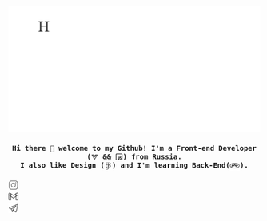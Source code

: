 <center>
<img align="rigth" alt="Bogdan Korshunov" src="img/githubrix.gif">

</center>
<h4 align="center"><samp> Hi there 👋 welcome to my Github! I'm a Front-end Developer (<img width="15px" align="center" alt="Bogdan Korshunov" src="img/vuejs.svg"> && <img width="15px" align="center" alt="Bogdan Korshunov" src="img/javascript.svg">) from Russia. <br>I also like Design (<img width="15px" align="center" alt="Bogdan Korshunov" src="img/figma.svg">) and I'm learning Back-End(<img width="20px" align="center" alt="Bogdan Korshunov" src="img/php.svg">).</samp></h4>

<a href="https://www.instagram.com/korshunov_be/"><img width="20px" alt="Bogdan Korshunov" src="img/instagram.svg"></a> <br>
<a href="mailto:korshunov.oren@gmail.com"><img width="20px" alt="Bogdan Korshunov" src="img/gmail.svg"></a><br>
<a href="tg://resolve?domain=AnsRvns"><img width="20px" alt="Bogdan Korshunov" src="img/telegram.svg"></a>
